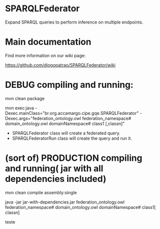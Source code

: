 SPARQLFederator
===============

Expand SPARQL queries to perform inference on multiple endpoints.


Main documentation
==================

Find more information on our wiki page:

https://github.com/djogopatrao/SPARQLFederator/wiki


DEBUG compiling and running:
==========

mvn clean package 


mvn exec:java -Dexec.mainClass="br.org.accamargo.cipe.gqe.SPARQLFederator" -Dexec.args="federation_ontology.owl federation_namespace# domain_ontology.owl  domainNamespace# class1 [,classn]"

- SPARQLFederator class will create a federated query.
- SPARQLFederatorRun class will create the query and run it.


(sort of) PRODUCTION compiling and running( jar with all dependencies included)
====================

mvn clean compile assembly:single

java -jar jar-with-dependencies.jar federation_ontology.owl federation_namespace# domain_ontology.owl domainNamespace# class1[ classn]


teste
